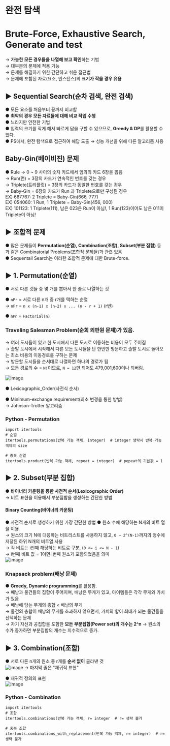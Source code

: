 # 완전 탐색
# Brute-Force, Exhaustive Search, Generate and test
→ **가능한 모든 경우들을 나열해 보고 확인**하는 기법  
→ 대부분의 문제에 적용 가능  
→ 문제를 해결하기 위한 간단하고 쉬운 접근법  
→ 문제에 포함된 자료(요소, 인스턴스)의 **크기가 작을 경우 유용**  

## ▶ Sequential Search(순차 검색, 완전 검색)
● 모든 요소를 처음부터 끝까지 비교함  
● **최악의 경우 모든 자료들에 대해 비교 작업 수행**  
● 느리지만 안전한 기법  
● 입력의 크기를 작게 해서 빠르게 답을 구할 수 있으므로, **Greedy & DP**를 활용할 수 있다.  
● PS에서, 완전 탐색으로 접근하여 해답 도출 → 성능 개선을 위해 다른 알고리즘 사용  

## Baby-Gin(베이비진) 문제
● Rule
  → 0 ~ 9 사이의 숫자 카드에서 임의의 카드 6장을 뽑음  
  → Run(런) = 3장의 카드가 연속적인 번호를 갖는 경우   
  → Triplete(트리플릿) = 3장의 카드가 동일한 번호를 갖는 경우  
  → Baby-Gin = 6장의 카드가 Run 과 Triplete으로만 구성된 경우  
  EX) 667767: 2 Triplete = Baby-Gin(666, 777)    
  EX) 054060: 1 Run, 1 Triplete = Baby-Gin(456, 000)  
  EX) 101123: 1 Triplete(111), 남은 023은 Run이 아님!, 1 Run(123)이어도 남은 011이 Triplete이 아님!    

## ▶ 조합적 문제
● 많은 문제들이 **Permutation(순열), Combination(조합), Subset(부분 집합)** 등과 같은 Combinatorial Problems(조합적 문제들)과 관련 있음  
● Sequentail Search는 이러한 조합적 문제에 대한 Brute-force.  

## ▶ 1. Permutation(순열)
● 서로 다른 것들 중 몇 개를 뽑아서 한 줄로 나열하는 것  

● `nPr` = 서로 다른 n개 중 r개를 택하는 순열  
  → `nPr` = `n x (n-1) x (n-2) x ... (n - r + 1)` (r번)  

● `nPn` = `Factorial(n)`  

### **Traveling Salesman Problem**(순회 외판원 문제)가 있음.  
  → 여러 도시들이 있고 한 도시에서 다른 도시로 이동하는 비용이 모두 주어짐  
  → 출발 도시에서 시작해서 다른 모든 도시들을 단 한번만 방문하고 출발 도시로 돌아오는 최소 비용의 이동경로를 구하는 문제  
  → 방문할 도시들을 순서대로 나열하면 하나의 경로가 됨  
  → 모든 경로의 수 = `N!`이므로, `N = 12`만 되어도 479,001,600이나 되버림.    

![image](https://user-images.githubusercontent.com/33312417/232734924-e39dce3f-c080-4b2b-9136-9c03092996af.png)


● Lexicographic_Order(사전식 순서)  

● Minimum-exchange requirement(최소 변경을 통한 방법)  
→ Johnson-Trotter 알고리즘  

### Python - Permutation
`import itertools`  
`# 순열`  
`itertools.permutations(반복 가능 객체, integer)  # integer 생략시 반복 가능 객체의 size`  
  
`# 중복 순열`  
`itertools.product(반복 가능 객체, repeat = integer)  # pepeat의 기본값 = 1`  


## ▶ 2. Subset(부분 집합)
● **바이너리 카운팅을 통한 사전적 순서(Lexicographic Order)**    
  → 비트 표현을 이용해서 부분집합을 생성하는 간단한 방법  
#### Binary Counting(바이너리 카운팅)  
● 사전적 순서로 생성하기 위한 가장 간단한 방법
● 원소 수에 해당하는 N개의 비트 열을 이용  
  → 원소의 크기 N에 대응하는 비트리스트를 사용하지 않고, `0 ~ 2^(N-1)`까지의 정수에 저장된 하위 N개의 비트열 사용  
  → 각 비트는 i번째 해당하는 비트로 구분, (`0 <= i <= N - 1`)  
  → i번째 비트 값 = 1이면 i번째 원소가 포함되었음을 의미  
  ![image](https://user-images.githubusercontent.com/33312417/232743139-7c60da5e-fd98-41fd-8e73-29aed00b3eeb.png)


  
### Knapsack problem(배낭 문제)    
● **Greedy, Dynamic programming**를 활용함.  
  → 배낭과 물건들의 집합이 주어지며, 배낭은 무게가 있고, 아이템들은 각각 무게와 가치가 있음  
  → 배낭에 담는 무게의 총합 < 배낭의 무게  
  → 물건의 총합이 배낭의 무게를 초과하지 않으면서, 가치의 합이 최대가 되는 물건들을 선택하는 문제  
  → 자기 자신과 공집합을 포함한 **모든 부분집합(Power set)의 개수는 2^n**
  → 원소의 수가 증가하면 부분집합의 개수는 지수적으로 증가.  
    
## ▶ 3. Combination(조합)
● 서로 다른 n개의 원소 중 r개를 **순서 없이** 골라낸 것  
![image](https://user-images.githubusercontent.com/33312417/232743498-d3f76291-e43e-46e1-8a5e-6b526d534c91.png)
→ 마지막 줄은 "재귀적 표현"  

● 재귀적 정의의 표현  
![image](https://user-images.githubusercontent.com/33312417/232744191-ec867d93-deae-478e-83f2-25c7b4e17298.png)


### Python - Combination
`import itertools`  
`# 조합`  
`itertools.combinations(반복 가능 객체, r= integer  # r= 생략 불가`  
  
`# 중복 조합`  
`itertools.combinations_with_replacement(반복 가능 객체, r= integer)  # r= 생략 불가`  



  
